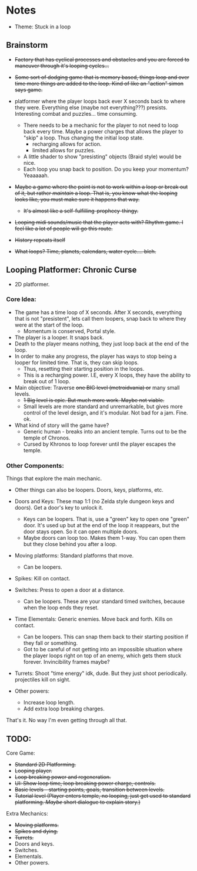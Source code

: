 # Notes
* Theme: Stuck in a loop

## Brainstorm
* ~~Factory that has cyclical processes and obstacles and you are forced to maneuver through it's looping cycles...~~

* ~~Some sort of dodging game that is memory based, things loop and over time more things are added to the loop. Kind of like an "action" simon says game.~~

* platformer where the player loops back ever X seconds back to where they were. Everything else (maybe not everything???) presists. Interesting combat and puzzles... time consuming.
    * There needs to be a mechanic for the player to not need to loop back every time. Maybe a power charges that allows the player to "skip" a loop. Thus changing the initial loop state.
        * recharging allows for action.
        * limited allows for puzzles.
    * A little shader to show "presisting" objects (Braid style) would be nice.
    * Each loop you snap back to position. Do you keep your momentum? Yeaaaaah.

* ~~Maybe a game where the point is not to work within a loop or break out of it, but rather _maintain_ a loop. That is, you know what the looping looks like, you must make sure it happens that way.~~
    * ~~It's almost like a self-fulfilling-prophecy-thingy.~~

* ~~Looping midi sounds/music that the player acts with? Rhythm game. I feel like a lot of people will go this route.~~

* ~~History repeats itself~~

* ~~What loops? Time, planets, calendars, water cycle.... bleh.~~

## Looping Platformer: Chronic Curse
* 2D platformer.

### Core Idea:
* The game has a time loop of X seconds. After X seconds, everything that is not "presistent", lets call them loopers, snap back to where they were at the start of the loop.
    * Momentum is conserved, Portal style.
* The player is a looper. It snaps back.
* Death to the player means nothing, they just loop back at the end of the loop.
* In order to make any progress, the player has ways to stop being a looper for limited time. That is, they can skip loops.
    * Thus, resetting their starting position in the loops.
    * This is a recharging power. I.E, every X loops, they have the ability to break out of 1 loop.
* Main objective: Traverse ~~one BIG level (metroidvania) or~~ many small levels. 
    * ~~1 Big level is epic. But much more work. Maybe not viable.~~
    * Small levels are more standard and unremarkable, but gives more control of the level design, and it's modular. Not bad for a jam. Fine. ok.
* What kind of story will the game have?
    * Generic human - breaks into an ancient temple. Turns out to be the temple of Chronos.
    * Cursed by Khronos to loop forever until the player escapes the temple.

### Other Components:
Things that explore the main mechanic.

* Other things can also be loopers. Doors, keys, platforms, etc.

* Doors and Keys: These map 1:1 (no Zelda style dungeon keys and doors). Get a door's key to unlock it.
    * Keys can be loopers. That is, use a "green" key to open one "green" door. It's used up but at the end of the loop it reappears, but the door stays open. So it can open multiple doors.
    * Maybe doors can loop too. Makes them 1-way. You can open them but they close behind you after a loop.

* Moving platforms: Standard platforms that move.
    * Can be loopers.

* Spikes: Kill on contact.

* Switches: Press to open a door at a distance.
    * Can be loopers. These are your standard timed switches, because when the loop ends they reset.

* Time Elementals: Generic enemies. Move back and forth. Kills on contact.
    * Can be loopers. This can snap them back to their starting position if they fall or something.
    * Got to be careful of not getting into an impossible situation where the player loops right on top of an enemy, which gets them stuck forever. Invincibility frames maybe?

* Turrets: Shoot "time energy" idk, dude. But they just shoot periodically. projectiles kill on sight.

* Other powers:
    * Increase loop length.
    * Add extra loop breaking charges.

That's it. No way I'm even getting through all that.

## TODO:
Core Game:
* ~~Standard 2D Platforming.~~
* ~~Looping player.~~
* ~~Loop breaking power and regeneration.~~
* ~~UI: Show loop time, loop breaking power charge, controls.~~
* ~~Basic levels - starting points, goals, transition between levels.~~
* ~~Tutorial level (Player enters temple, no looping, just get used to standard platforming. _Maybe_ short dialogue to explain story.)~~

Extra Mechanics:
* ~~Moving platforms.~~
* ~~Spikes and dying.~~
* ~~Turrets.~~
* Doors and keys.
* Switches.
* Elementals.
* Other powers.